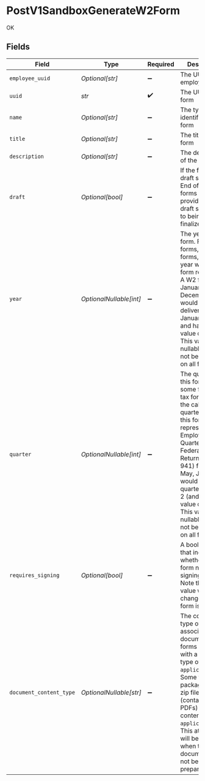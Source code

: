# PostV1SandboxGenerateW2Form

OK


## Fields

| Field                                                                                                                                                                                                                                                                                                                       | Type                                                                                                                                                                                                                                                                                                                        | Required                                                                                                                                                                                                                                                                                                                    | Description                                                                                                                                                                                                                                                                                                                 |
| --------------------------------------------------------------------------------------------------------------------------------------------------------------------------------------------------------------------------------------------------------------------------------------------------------------------------- | --------------------------------------------------------------------------------------------------------------------------------------------------------------------------------------------------------------------------------------------------------------------------------------------------------------------------- | --------------------------------------------------------------------------------------------------------------------------------------------------------------------------------------------------------------------------------------------------------------------------------------------------------------------------- | --------------------------------------------------------------------------------------------------------------------------------------------------------------------------------------------------------------------------------------------------------------------------------------------------------------------------- |
| `employee_uuid`                                                                                                                                                                                                                                                                                                             | *Optional[str]*                                                                                                                                                                                                                                                                                                             | :heavy_minus_sign:                                                                                                                                                                                                                                                                                                          | The UUID of the employee                                                                                                                                                                                                                                                                                                    |
| `uuid`                                                                                                                                                                                                                                                                                                                      | *str*                                                                                                                                                                                                                                                                                                                       | :heavy_check_mark:                                                                                                                                                                                                                                                                                                          | The UUID of the form                                                                                                                                                                                                                                                                                                        |
| `name`                                                                                                                                                                                                                                                                                                                      | *Optional[str]*                                                                                                                                                                                                                                                                                                             | :heavy_minus_sign:                                                                                                                                                                                                                                                                                                          | The type identifier of the form                                                                                                                                                                                                                                                                                             |
| `title`                                                                                                                                                                                                                                                                                                                     | *Optional[str]*                                                                                                                                                                                                                                                                                                             | :heavy_minus_sign:                                                                                                                                                                                                                                                                                                          | The title of the form                                                                                                                                                                                                                                                                                                       |
| `description`                                                                                                                                                                                                                                                                                                               | *Optional[str]*                                                                                                                                                                                                                                                                                                             | :heavy_minus_sign:                                                                                                                                                                                                                                                                                                          | The description of the form                                                                                                                                                                                                                                                                                                 |
| `draft`                                                                                                                                                                                                                                                                                                                     | *Optional[bool]*                                                                                                                                                                                                                                                                                                            | :heavy_minus_sign:                                                                                                                                                                                                                                                                                                          | If the form is in a draft state. E.g. End of year tax forms may be provided in a draft state prior to being finalized.                                                                                                                                                                                                      |
| `year`                                                                                                                                                                                                                                                                                                                      | *OptionalNullable[int]*                                                                                                                                                                                                                                                                                                     | :heavy_minus_sign:                                                                                                                                                                                                                                                                                                          | The year of this form. For some forms, e.g. tax forms, this is the year which the form represents. A W2 for January - December 2022 would be delivered in January 2023 and have a year value of 2022. This value is nullable and will not be present on all forms.                                                          |
| `quarter`                                                                                                                                                                                                                                                                                                                   | *OptionalNullable[int]*                                                                                                                                                                                                                                                                                                     | :heavy_minus_sign:                                                                                                                                                                                                                                                                                                          | The quarter of this form. For some forms, e.g. tax forms, this is the calendar quarter which this form represents. An Employer's Quarterly Federal Tax Return (Form 941) for April, May, June 2022 would have a quarter value of 2 (and a year value of 2022). This value is nullable and will not be present on all forms. |
| `requires_signing`                                                                                                                                                                                                                                                                                                          | *Optional[bool]*                                                                                                                                                                                                                                                                                                            | :heavy_minus_sign:                                                                                                                                                                                                                                                                                                          | A boolean flag that indicates whether the form needs signing or not. Note that this value will change after the form is signed.                                                                                                                                                                                             |
| `document_content_type`                                                                                                                                                                                                                                                                                                     | *OptionalNullable[str]*                                                                                                                                                                                                                                                                                                     | :heavy_minus_sign:                                                                                                                                                                                                                                                                                                          | The content type of the associated document. Most forms are PDFs with a content type of `application/pdf`. Some tax file packages will be zip files (containing PDFs) with a content type of `application/zip`. This attribute will be `null` when the document has not been prepared.                                      |